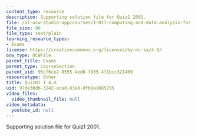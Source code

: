 ```yaml
---
content_type: resource
description: Supporting solution file for Quiz1 2001.
file: /ol-ocw-studio-app/courses/1-017-computing-and-data-analysis-for-environmental-applications-fall-2003/97de30db3242acad83e8dfb9a1085295_Quiz01_1_4.m
file_size: 96
file_type: text/plain
learning_resource_types:
- Exams
license: https://creativecommons.org/licenses/by-nc-sa/4.0/
ocw_type: OCWFile
parent_title: Exams
parent_type: CourseSection
parent_uid: 95cf6ce2-8555-4ed8-f935-4f1bcc321409
resourcetype: Other
title: Quiz01_1_4.m
uid: 97de30db-3242-acad-83e8-dfb9a1085295
video_files:
  video_thumbnail_file: null
video_metadata:
  youtube_id: null
---
```

Supporting solution file for Quiz1 2001.
